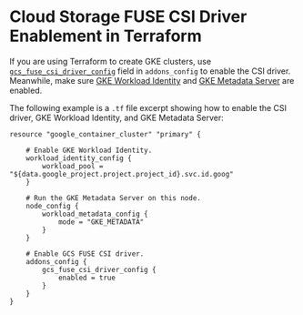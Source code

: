 <!-- 
Copyright 2018 The Kubernetes Authors.
Copyright 2022 Google LLC

Licensed under the Apache License, Version 2.0 (the "License");
you may not use this file except in compliance with the License.
You may obtain a copy of the License at

    https://www.apache.org/licenses/LICENSE-2.0

Unless required by applicable law or agreed to in writing, software
distributed under the License is distributed on an "AS IS" BASIS,
WITHOUT WARRANTIES OR CONDITIONS OF ANY KIND, either express or implied.
See the License for the specific language governing permissions and
limitations under the License.
-->

# Cloud Storage FUSE CSI Driver Enablement in Terraform

If you are using Terraform to create GKE clusters, use [`gcs_fuse_csi_driver_config`](https://registry.terraform.io/providers/hashicorp/google/4.76.0/docs/resources/container_cluster#gcs_fuse_csi_driver_config) field in `addons_config` to enable the CSI driver. Meanwhile, make sure [GKE Workload Identity](https://registry.terraform.io/providers/hashicorp/google/4.76.0/docs/resources/container_cluster#workload_identity_config) and [GKE Metadata Server](https://registry.terraform.io/providers/hashicorp/google/4.76.0/docs/resources/container_cluster#nested_workload_metadata_config) are enabled.

The following example is a `.tf` file excerpt showing how to enable the CSI driver, GKE Workload Identity, and GKE Metadata Server:

```
resource "google_container_cluster" "primary" {
    
    # Enable GKE Workload Identity.
    workload_identity_config {
        workload_pool = "${data.google_project.project.project_id}.svc.id.goog"
    }
    
    # Run the GKE Metadata Server on this node.
    node_config {
        workload_metadata_config {
            mode = "GKE_METADATA"
        }
    }

    # Enable GCS FUSE CSI driver.
    addons_config {
        gcs_fuse_csi_driver_config {
            enabled = true
        }
    }
}
```
